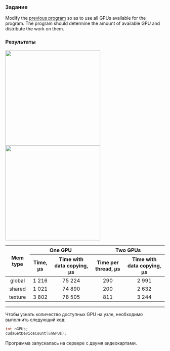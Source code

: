 ### Задание

Modify the [previous program](https://github.com/dkondakova/GPU-programming/tree/main/lab2) so as to use all GPUs available for the program. The program should determine the amount of available GPU and distribute the work on them.

### Результаты

<img src="https://github.com/dkondakova/GPU-programming/assets/44597105/1c9ff763-e8d2-485c-9076-ab1ae19fdfa5" width="300"> 
<img src="https://github.com/dkondakova/GPU-programming/assets/44597105/75a35051-3edd-4faa-9950-aa7f2bd66722" width="300">

<table>
    <thead>
        <tr>
            <th rowspan=2>Mem type</th>
            <th colspan=2>One GPU</th>
            <th colspan=2>Two GPUs</th>
        </tr>
        <tr>
            <th>Time, μs</th>
            <th>Time with data copying, μs</th>
            <th>Time per thread, μs</th>
            <th>Time with data copying, μs</th>
        </tr>
    </thead>
    <tbody align="center">
        <tr>
            <td>global</td>
            <td>1 216</td>
            <td>75 224</td>
            <td>290</td>
            <td>2 991</td>
        </tr>
        <tr>
            <td>shared</td>
            <td>1 021</td>
            <td>74 890</td>
            <td>200</td>
            <td>2 632</td>
        </tr>
        <tr>
            <td>texture</td>
            <td>3 802</td>
            <td>78 505</td>
            <td>811</td>
            <td>3 244</td>
        </tr>
    </tbody>
</table>

---

Чтобы узнать количество доступных GPU на узле, необходимо выполнить следующий код:
```c++
int nGPUs;
cudaGetDeviceCount(&nGPUs);
```

Программа запускалась на сервере с двумя видеокартами.
